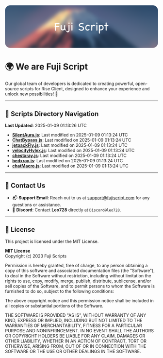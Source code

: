 ![Banner](.github/b.webp)

# 🌍 **We are Fuji Script**

Our global team of developers is dedicated to creating powerful, open-source scripts for Rise Client, designed to enhance your experience and unlock new possibilities! 🌟

---
<!-- SCRIPTS_NAVIGATION_START -->
## 📂 **Scripts Directory Navigation**

**Last Updated**: 2025-01-09 01:13:26 UTC

- **[SilentAura.js](scripts/SilentAura.js)**: Last modified on 2025-01-09 01:13:24 UTC
- **[ChatBypass.js](scripts/ChatBypass.js)**: Last modified on 2025-01-09 01:13:24 UTC
- **[jetpackFly.js](scripts/jetpackFly.js)**: Last modified on 2025-01-09 01:13:24 UTC
- **[velocityHylex.js](scripts/velocityHylex.js)**: Last modified on 2025-01-09 01:13:24 UTC
- **[chestxray.js](scripts/chestxray.js)**: Last modified on 2025-01-09 01:13:24 UTC
- **[bedxray.js](scripts/bedxray.js)**: Last modified on 2025-01-09 01:13:24 UTC
- **[chatMacro.js](scripts/chatMacro.js)**: Last modified on 2025-01-09 01:13:24 UTC

<!-- SCRIPTS_NAVIGATION_END -->

---

## 💬 **Contact Us**  
- 📬 **Support Email**: Reach out to us at [support@fujiscript.com](mailto:support@fujiscript.com) for any questions or assistance.  
- 💬 **Discord**: Contact **Leo728** directly at `Discord@leo728`.

---

## 📜 **License**

This project is licensed under the MIT License.  

**MIT License**  
Copyright (c) 2023 Fuji Scripts  

Permission is hereby granted, free of charge, to any person obtaining a copy of this software and associated documentation files (the "Software"), to deal in the Software without restriction, including without limitation the rights to use, copy, modify, merge, publish, distribute, sublicense, and/or sell copies of the Software, and to permit persons to whom the Software is furnished to do so, subject to the following conditions:  

The above copyright notice and this permission notice shall be included in all copies or substantial portions of the Software.  

THE SOFTWARE IS PROVIDED "AS IS", WITHOUT WARRANTY OF ANY KIND, EXPRESS OR IMPLIED, INCLUDING BUT NOT LIMITED TO THE WARRANTIES OF MERCHANTABILITY, FITNESS FOR A PARTICULAR PURPOSE AND NONINFRINGEMENT. IN NO EVENT SHALL THE AUTHORS OR COPYRIGHT HOLDERS BE LIABLE FOR ANY CLAIM, DAMAGES OR OTHER LIABILITY, WHETHER IN AN ACTION OF CONTRACT, TORT OR OTHERWISE, ARISING FROM, OUT OF OR IN CONNECTION WITH THE SOFTWARE OR THE USE OR OTHER DEALINGS IN THE SOFTWARE.  
